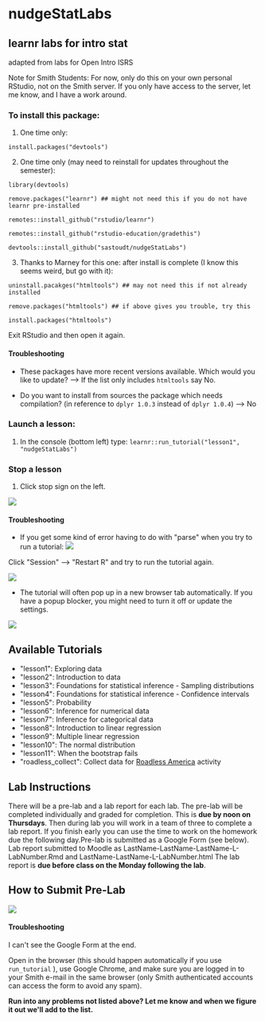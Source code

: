 # nudgeStatLabs
## learnr labs for intro stat
adapted from labs for Open Intro ISRS

Note for Smith Students: For now, only do this on your own personal RStudio, not on the Smith server. If you only have access to the server, let me know, and I have a work around.

### To install this package:

1. One time only:

`install.packages("devtools")`

2. One time only (may need to reinstall for updates throughout the semester):

`library(devtools)`

`remove.packages("learnr") ## might not need this if you do not have learnr pre-installed`

`remotes::install_github("rstudio/learnr")`

`remotes::install_github("rstudio-education/gradethis")`

`devtools::install_github("sastoudt/nudgeStatLabs")`



3. Thanks to Marney for this one: after install is complete (I know this seems weird, but go with it):

```uninstall.pacakges("htmltools") ## may not need this if not already installed``` 

```remove.packages("htmltools") ## if above gives you trouble, try this```

```install.packages("htmltools")```

Exit RStudio and then open it again.

#### Troubleshooting

- These packages have more recent versions available. Which would you like to update? --> If the list only includes `htmltools` say No.

- Do you want to install from sources the package which needs compilation? (in reference to `dplyr 1.0.3` instead of `dplyr 1.0.4`) --> No 

### Launch a lesson:

1. In the console (bottom left) type: `learnr::run_tutorial("lesson1", "nudgeStatLabs")`

### Stop a lesson 

1. Click stop sign on the left.

![](stop-tutorial.png)

#### Troubleshooting

- If you get some kind of error having to do with "parse" when you try to run a tutorial:
![](restartR.png) 

Click "Session" --> "Restart R" and try to run the tutorial again. 

![](restartR2.png) 

- The tutorial will often pop up in a new browser tab automatically. If you have a popup blocker, you might need to turn it off or update the settings.

![](popups.png) 

## Available Tutorials

- "lesson1": Exploring data
- "lesson2": Introduction to data
- "lesson3": Foundations for statistical inference - Sampling distributions
- "lesson4": Foundations for statistical inference - Confidence intervals
- "lesson5": Probability
- "lesson6": Inference for numerical data
- "lesson7": Inference for categorical data
- "lesson8": Introduction to linear regression
- "lesson9": Multiple linear regression
- "lesson10": The normal distribution
- "lesson11": When the bootstrap fails
- "roadless_collect": Collect data for [Roadless America](https://www.amstat.org/asa/files/pdfs/stew/PercentWithinMileofRoad.pdf) activity

## Lab Instructions

There will be a pre-lab and a lab report for each lab. The pre-lab will be completed individually and graded for completion. This is **due by noon on Thursdays**. Then during lab you will work in a team of three to complete a lab report. If you finish early you can use the time to work on the homework due the following day.Pre-lab is submitted as a Google Form (see below). Lab report submitted to Moodle as LastName-LastName-LastName-L-LabNumber.Rmd and LastName-LastName-L-LabNumber.html The lab report is **due before class on the Monday following the lab**.


## How to Submit Pre-Lab

![](submit-tutorial.png)

#### Troubleshooting

I can't see the Google Form at the end. 

Open in the browser (this should happen automatically if you use `run_tutorial` ), use Google Chrome, and make sure you are logged in to your Smith e-mail in the same browser (only Smith authenticated accounts can access the form to avoid any spam).

**Run into any problems not listed above? Let me know and when we figure it out we'll add to the list.**



